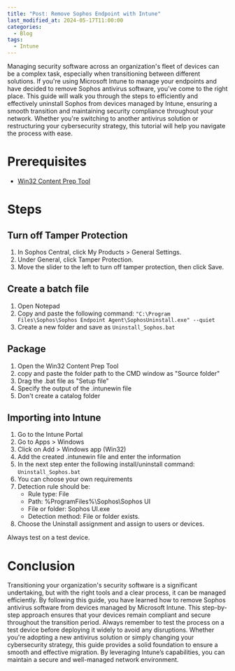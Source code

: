 ```yaml
---
title: "Post: Remove Sophos Endpoint with Intune"
last_modified_at: 2024-05-17T11:00:00
categories:
  - Blog
tags:
  - Intune
---
```


Managing security software across an organization's fleet of devices can be a complex task, especially when transitioning between different solutions. If you're using Microsoft Intune to manage your endpoints and have decided to remove Sophos antivirus software, you've come to the right place. This guide will walk you through the steps to efficiently and effectively uninstall Sophos from devices managed by Intune, ensuring a smooth transition and maintaining security compliance throughout your network. Whether you're switching to another antivirus solution or restructuring your cybersecurity strategy, this tutorial will help you navigate the process with ease.

# Prerequisites
- [Win32 Content Prep Tool](https://github.com/microsoft/Microsoft-Win32-Content-Prep-Tool)

# Steps

## Turn off Tamper Protection
1. In Sophos Central, click My Products > General Settings.
1. Under General, click  Tamper Protection.
1. Move the slider to the left to turn off tamper protection, then click Save.

## Create a batch file

1. Open Notepad
1. Copy and paste the following command: `"C:\Program Files\Sophos\Sophos Endpoint Agent\SophosUninstall.exe" --quiet`
1. Create a new folder and save as `Uninstall_Sophos.bat`

## Package
1. Open the Win32 Content Prep Tool
1. copy and paste the folder path to the CMD window as "Source folder"
1. Drag the .bat file as "Setup file"
1. Specify the output of the .intunewin file
1. Don't create a catalog folder

## Importing into Intune
1. Go to the Intune Portal
1. Go to Apps > Windows
1. Click on Add > Windows app (Win32)
1. Add the created .intunewin file and enter the information
1. In the next step enter the following install/uninstall command: `Uninstall_Sophos.bat`
1. You can choose your own requirements
1. Detection rule should be: 
    - Rule type: File
   - Path: %ProgramFiles%\Sophos\Sophos UI
   - File or folder: Sophos UI.exe
   - Detection method: File or folder exists.
1. Choose the Uninstall assignment and assign to users or devices.  

Always test on a test device.

# Conclusion

Transitioning your organization's security software is a significant undertaking, but with the right tools and a clear process, it can be managed efficiently. By following this guide, you have learned how to remove Sophos antivirus software from devices managed by Microsoft Intune. This step-by-step approach ensures that your devices remain compliant and secure throughout the transition period. Always remember to test the process on a test device before deploying it widely to avoid any disruptions. Whether you're adopting a new antivirus solution or simply changing your cybersecurity strategy, this guide provides a solid foundation to ensure a smooth and effective migration. By leveraging Intune’s capabilities, you can maintain a secure and well-managed network environment.
